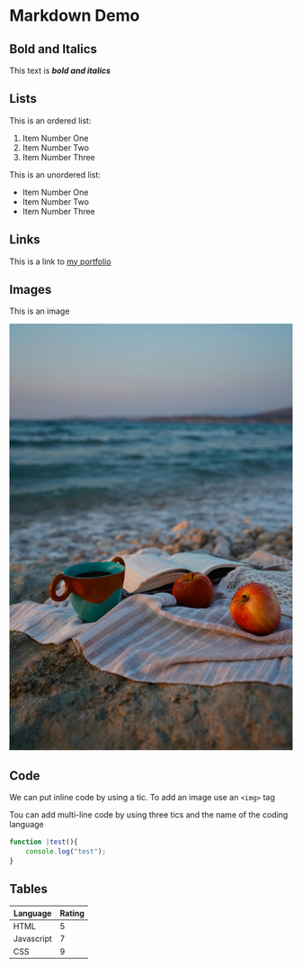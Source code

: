 
# Markdown Demo

## Bold and Italics

This text is **_bold and italics_**

## Lists

This is an ordered list:
1. Item Number One
2. Item Number Two
3. Item Number Three

This is an unordered list:
- Item Number One
- Item Number Two
- Item Number Three

## Links

This is a link to [my portfolio](https://github.com/NeerajCR7-web/)

## Images

This is an image

![BrickMM0 Beach](beach.jpg)

## Code

We can put inline code by using a tic.
To add an image use an `<img>` tag

Tou can add multi-line code by using three tics and the name of the coding language

```javascript
function |test(){
    console.log("test");
}
```

## Tables

| Language   | Rating |
| ---------- | ------ |
| HTML       | 5      |
| Javascript | 7      |
| CSS        | 9      |
